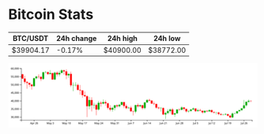 # Bitcoin Stats

BTC/USDT|24h change|24h high|24h low|
|---|---|---|---|
|$39904.17|-0.17%|$40900.00|$38772.00|

<img src="./chart.svg">
